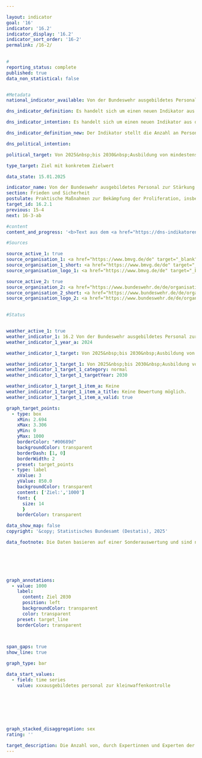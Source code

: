 ```yaml
---

layout: indicator        
goal: '16'        
indicator: '16.2'        
indicator_display: '16.2'        
indicator_sort_order: '16-2'        
permalink: /16-2/        
        

#
reporting_status: complete        
published: true        
data_non_statistical: false        


#Metadata        
national_indicator_available: Von der Bundeswehr ausgebildetes Personal zur Stärkung der Kleinwaffenkontrolle und Munitionssicherheit        

dns_indicator_definition: Es handelt sich um einen neuen Indikator aus der Weiterentwicklung 2025&nbsp;der Deutschen Nachhaltigkeitsstrategie.        

dns_indicator_intention: Es handelt sich um einen neuen Indikator aus der Weiterentwicklung 2025&nbsp;der Deutschen Nachhaltigkeitsstrategie.        

dns_indicator_definition_new: Der Indikator stellt die Anzahl an Personen dar, die durch Expertinnen und Experten der Bundeswehr zur Stärkung der Kontrolle von Kleinwaffen und leichten Waffen sowie dazugehöriger Munition (<abbr title="unter anderem" tabindex="0">u.a.</abbr> Sicherung, Registrierung und Zerstörung von Kleinwaffen und leichten Waffen) in besonders betroffenen Weltregionen ausgebildet wurden.        

dns_political_intention:         

political_target: Von 2025&nbsp;bis 2030&nbsp;Ausbildung von mindestens 1&nbsp;000&nbsp;Personen durch Expertinnen und Experten der Bundeswehr        

type_target: Ziel mit konkretem Zielwert        

data_state: 15.01.2025        

indicator_name: Von der Bundeswehr ausgebildetes Personal zur Stärkung der Kleinwaffenkontrolle und Munitionssicherheit        
section: Frieden und Sicherheit        
postulate: Praktische Maßnahmen zur Bekämpfung der Proliferation, insbesondere von Kleinwaffen, ergreifen        
target_id: 16.2.1        
previous: 15-4        
next: 16-3-ab        

#content         
content_and_progress: '<b>Text aus dem <a href="https://dns-indikatoren.de/assets/Publikationen/Indikatorenberichte/2022.pdf">Indikatorenbericht 2022&nbsp;- Stand 31.10.2022</a></b><br><br>'                

#Sources        

source_active_1: true
source_organisation_1: <a href="https://www.bmvg.de/de" target="_blank" onclick="return confirm_alert('vom BMvG', 'De')">Bundesministerium der Verteidigung</a>
source_organisation_1_short: <a href="https://www.bmvg.de/de" target="_blank" onclick="return confirm_alert('vom BMvG', 'De')">Bundesministerium der Verteidigung</a>
source_organisation_logo_1: <a href="https://www.bmvg.de/de" target="_blank" onclick="return confirm_alert('vom BMvG', 'De')"><img src="https://dnsTestEnvironment.github.io/dns-indicators/public/OrgImgDe/bmvg.png" alt="Bundesministerium der Verteidigung" title=" Klicken Sie hier um zur Homepage der Organisation Bundesministerium der Verteidigung zu gelangen." style="height:60px; width:148px; border:transparent"/></a>

source_active_2: true
source_organisation_2: <a href="https://www.bundeswehr.de/de/organisation/streitkraeftebasis/organisation/streitkraefteamt/zentrum-fuer-verifikationsaufgaben-der-bundeswehr" target="_blank" onclick="return confirm_alert('Zentrum für Verifikationsaufgaben der Bundeswehr', 'De')">Zentrum für Verifikationsaufgaben der Bundeswehr</a>
source_organisation_2_short: <a href="https://www.bundeswehr.de/de/organisation/streitkraeftebasis/organisation/streitkraefteamt/zentrum-fuer-verifikationsaufgaben-der-bundeswehr" target="_blank" onclick="return confirm_alert('Zentrum für Verifikationsaufgaben der Bundeswehr', 'De')">Zentrum für Verifikationsaufgaben der Bundeswehr</a>
source_organisation_logo_2: <a href="https://www.bundeswehr.de/de/organisation/streitkraeftebasis/organisation/streitkraefteamt/zentrum-fuer-verifikationsaufgaben-der-bundeswehr" target="_blank" onclick="return confirm_alert('Zentrum für Verifikationsaufgaben der Bundeswehr', 'De')"><img src="https://dnsTestEnvironment.github.io/dns-indicators/public/OrgImgDe/bw.png" alt="Zentrum für Verifikationsaufgaben der Bundeswehr" title=" Klicken Sie hier um zur Homepage der Organisation Zentrum für Verifikationsaufgaben der Bundeswehr zu gelangen." style="height:60px; width:148px; border:transparent"/></a>
        

#Status        


weather_active_1: true
weather_indicator_1: 16.2 Von der Bundeswehr ausgebildetes Personal zur Stärkung der Kleinwaffenkontrolle und Munitionssicherheit
weather_indicator_1_year_a: 2024

weather_indicator_1_target: Von 2025&nbsp;bis 2030&nbsp;Ausbildung von mindestens 1&nbsp;000&nbsp;Personen durch Expertinnen und Experten der Bundeswehr

weather_indicator_1_target_1: Von 2025&nbsp;bis 2030&nbsp;Ausbildung von mindestens 1&nbsp;000&nbsp;Personen durch Expertinnen und Experten der Bundeswehr
weather_indicator_1_target_1_category: normal
weather_indicator_1_target_1_targetYear: 2030

weather_indicator_1_target_1_item_a: Keine
weather_indicator_1_target_1_item_a_title: Keine Bewertung möglich.
weather_indicator_1_target_1_item_a_valid: true        

graph_target_points:
  - type: box
    xMin: 2.694
    xMax: 3.306
    yMin: 0
    yMax: 1000
    borderColor: "#00689d"
    backgroundColor: transparent
    borderDash: [1, 0]
    borderWidth: 2
    preset: target_points
  - type: label
    xValue: 3
    yValue: 850.0
    backgroundColor: transparent
    content: ['Ziel:','1000']
    font: {
      size: 14
      }
    borderColor: transparent        

data_show_map: false        
copyright: '&copy; Statistisches Bundesamt (Destatis), 2025'        

data_footnote: Die Daten basieren auf einer Sonderauswertung und sind nicht öffentlich zugänglich.        

        

        


graph_annotations:
  - value: 1000
    label:
      content: Ziel 2030
      position: left
      backgroundColor: transparent
      color: transparent
    preset: target_line
    borderColor: transparent        

        

span_gaps: true        
show_line: true        

graph_type: bar        

data_start_values: 
  - field: time series
    value: xxxausgebildetes personal zur kleinwaffenkontrolle        

        

        

        

graph_stacked_disaggregation: sex                                
rating: ''        

target_description: Die Anzahl von, durch Expertinnen und Experten der Bundeswehr ausgebildeten, Peronen soll von 2024&nbsp;bis 2030&nbsp;auf insgesamt 1&nbsp;000&nbsp;Personen steigen.<br>Keine Bewertung möglich. Zu wenig Datenpunkte.        
---
```


